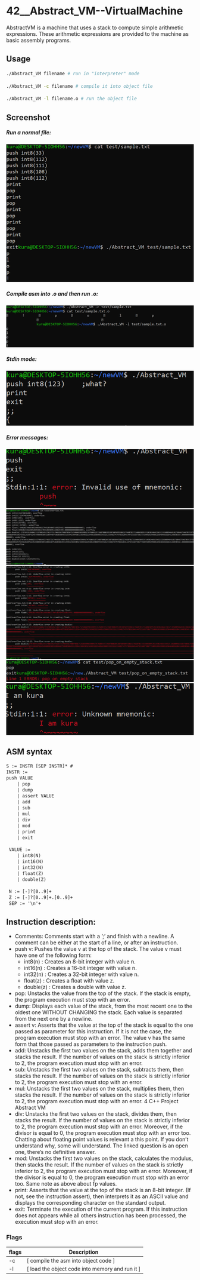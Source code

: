 # 42__Abstract_VM--VirtualMachine
AbstractVM is a machine that uses a stack to compute simple arithmetic expressions. These arithmetic expressions are provided to the machine as basic assembly programs.

## Usage

```sh
./Abstract_VM filename # run in "interpreter" mode

./Abstract_VM -c filename # compile it into object file 

./Abstract_VM -l filename.o # run the object file
```

## Screenshot

##### Run a normal file: 
![imagep](image/plop.png)
##### Compile asm into .o and then run .o:
![imagec](image/compiler.png)
##### Stdin mode:
![images](image/standin.png)
##### Error messages:
![imagei](image/invalid.png)
![imageo](image/overflow.png)
![imageot](image/overflowtest.png)
![imager](image/runtimeerror.png)
![imageu](image/unkown.png)

## ASM syntax

```
S := INSTR [SEP INSTR]* #
INSTR :=
push VALUE
    | pop
    | dump
    | assert VALUE
    | add
    | sub
    | mul
    | div
    | mod
    | print
    | exit

 VALUE :=
    | int8(N)
    | int16(N)
    | int32(N)
    | float(Z)
    | double(Z)

 N := [-]?[0..9]+
 Z := [-]?[0..9]+.[0..9]+
 SEP := '\n'+
```

## Instruction description:
- Comments: Comments start with a ’;’ and finish with a newline. A comment can
be either at the start of a line, or after an instruction.
- push v: Pushes the value v at the top of the stack. The value v must have one of
the following form:
    - int8(n) : Creates an 8-bit integer with value n.
    - int16(n) : Creates a 16-bit integer with value n.
    - int32(n) : Creates a 32-bit integer with value n.
    - float(z) : Creates a float with value z.
    - double(z) : Creates a double with value z.
- pop: Unstacks the value from the top of the stack. If the stack is empty, the
program execution must stop with an error.
- dump: Displays each value of the stack, from the most recent one to the oldest
one WITHOUT CHANGING the stack. Each value is separated from the next one
by a newline.
- assert v: Asserts that the value at the top of the stack is equal to the one passed
as parameter for this instruction. If it is not the case, the program execution must
stop with an error. The value v has the same form that those passed as parameters
to the instruction push.
- add: Unstacks the first two values on the stack, adds them together and stacks the
result. If the number of values on the stack is strictly inferior to 2, the program
execution must stop with an error.
- sub: Unstacks the first two values on the stack, subtracts them, then stacks the
result. If the number of values on the stack is strictly inferior to 2, the program
execution must stop with an error.
- mul: Unstacks the first two values on the stack, multiplies them, then stacks the
result. If the number of values on the stack is strictly inferior to 2, the program
execution must stop with an error.
4
C++ Project Abstract VM
- div: Unstacks the first two values on the stack, divides them, then stacks the result.
If the number of values on the stack is strictly inferior to 2, the program execution
must stop with an error. Moreover, if the divisor is equal to 0, the program execution
must stop with an error too. Chatting about floating point values is relevant a this
point. If you don’t understand why, some will understand. The linked question is
an open one, there’s no definitive answer.
- mod: Unstacks the first two values on the stack, calculates the modulus, then
stacks the result. If the number of values on the stack is strictly inferior to 2, the
program execution must stop with an error. Moreover, if the divisor is equal to 0,
the program execution must stop with an error too. Same note as above about fp
values.
- print: Asserts that the value at the top of the stack is an 8-bit integer. (If not,
see the instruction assert), then interprets it as an ASCII value and displays the
corresponding character on the standard output.
- exit: Terminate the execution of the current program. If this instruction does not
appears while all others instruction has been processed, the execution must stop
with an error.

### Flags
| flags | Description |
| ------ | ------ |
| -c | [ compile the asm into object code ] |
| -l | [ load the object code into memory and run it ] |
